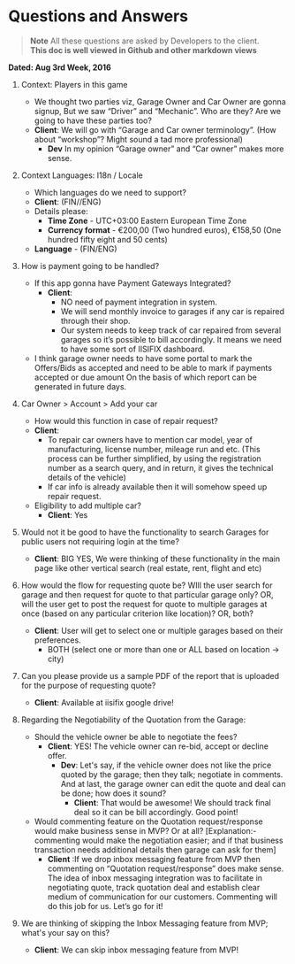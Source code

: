 # Questions and Answers
> **Note** All these questions are asked by Developers to the client.   
> **This doc is well viewed in Github and other markdown views** 

**Dated: Aug 3rd Week, 2016**
1. Context: Players in this game    
   * We thought two parties viz, Garage Owner and Car Owner are gonna signup, But we saw “Driver” and “Mechanic”. Who are they?  Are we going to have these parties too?  
    * **Client**: We will go with “Garage and Car owner terminology”. (How about “workshop”? Might sound a tad more professional)
      * **Dev** In my opinion “Garage owner” and “Car owner” makes more sense.  
2. Context Languages: I18n / Locale  
   * Which languages do we need to support?   
    * **Client**: (FIN//ENG)
   * Details please:  
     * **Time Zone** - UTC+03:00 Eastern European Time Zone  
     * **Currency format** - €200,00 (Two hundred euros), €158,50 (One hundred fifty eight and 50 cents)  
    * **Language** - (FIN/ENG)   
3. How is payment going to be handled?  
   * If this app gonna have Payment Gateways Integrated?  
     * **Client**: 
       * NO need of payment integration in system.  
       * We will send monthly invoice to garages if any car is repaired through their shop.  
       * Our system needs to keep track of car repaired from several garages so it’s possible to bill accordingly. It means we need to have some sort of IISIFIX dashboard.  
   * I think garage owner needs to have some portal to mark the Offers/Bids as accepted and need to be able to mark if payments accepted or due amount On the basis of which report can be generated in future days.  

4. Car Owner > Account > Add your car
   * How would this function in case of repair request?
    * **Client**: 
      * To repair car owners have to mention car model, year of manufacturing, license number, mileage run and etc. (This process can be further simplified, by using the registration number as a search query, and in return, it gives the technical details of the vehicle)
      * If car info is already available then it will somehow speed up repair request.
   * Eligibility to add multiple car? 
     * **Client**: Yes 
5. Would not it be good to have the functionality to search Garages for public users not requiring login at the time? 
   * **Client**: BIG YES, We were thinking of these functionality in the main page like other vertical search (real estate, rent, flight and etc)
6. How would the flow for requesting quote be? WIll the user search for garage and then request for quote to that particular garage only? OR, will the user get to post the request for quote to multiple garages at once (based on any particular criterion like location)? OR, both?
   * **Client**: User will get to select one or multiple garages based on their preferences.
     * BOTH (select one or more than one or ALL based on location -> city)

7. Can you please provide us a sample PDF of the report that is uploaded for the purpose of requesting quote?
   * **Client**: Available at iisifix google drive!

8. Regarding the Negotiability of the Quotation from the Garage:
   * Should the vehicle owner be able to negotiate the fees?
     * **Client**: YES! The vehicle owner can re-bid, accept or decline offer. 
       * **Dev**: Let's say, if the vehicle owner does not like the price quoted by the garage; then they talk; negotiate in comments. And at last, the garage owner can edit the quote and deal can be done; how does it sound?
         * **Client**: That would be awesome! We should track final deal so it can be bill accordingly. Good point!
   * Would commenting feature on the Quotation request/response would make business sense in MVP? Or at all? [Explanation:-  commenting would make the negotiation easier; and if that business transaction needs additional details then garage can ask for them] 
     * **Client** :If we drop inbox messaging feature from MVP then commenting on “Quotation request/response” does make sense. The idea of inbox messaging integration was to facilitate in negotiating quote, track quotation deal and establish clear medium of communication for our customers. Commenting will do this job for us. Let’s go for it!

9. We are thinking of skipping the Inbox Messaging feature from MVP; what's your say on this?
   * **Client**: We can skip inbox messaging feature from MVP!
